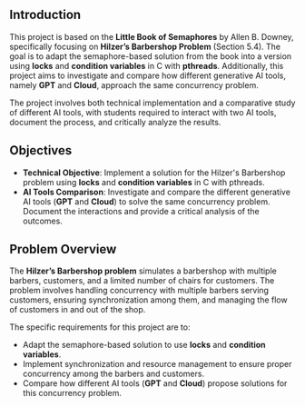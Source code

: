 
## Introduction

This project is based on the **Little Book of Semaphores** by Allen B. Downey, specifically focusing on **Hilzer’s Barbershop Problem** (Section 5.4). The goal is to adapt the semaphore-based solution from the book into a version using **locks** and **condition variables** in C with **pthreads**. Additionally, this project aims to investigate and compare how different generative AI tools, namely **GPT** and **Cloud**, approach the same concurrency problem.

The project involves both technical implementation and a comparative study of different AI tools, with students required to interact with two AI tools, document the process, and critically analyze the results.

## Objectives

- **Technical Objective**: Implement a solution for the Hilzer's Barbershop problem using **locks** and **condition variables** in C with pthreads.
- **AI Tools Comparison**: Investigate and compare the different generative AI tools (**GPT** and **Cloud**) to solve the same concurrency problem. Document the interactions and provide a critical analysis of the outcomes.

## Problem Overview

The **Hilzer’s Barbershop problem** simulates a barbershop with multiple barbers, customers, and a limited number of chairs for customers. The problem involves handling concurrency with multiple barbers serving customers, ensuring synchronization among them, and managing the flow of customers in and out of the shop.

The specific requirements for this project are to:
- Adapt the semaphore-based solution to use **locks** and **condition variables**.
- Implement synchronization and resource management to ensure proper concurrency among the barbers and customers.
- Compare how different AI tools (**GPT** and **Cloud**) propose solutions for this concurrency problem.
